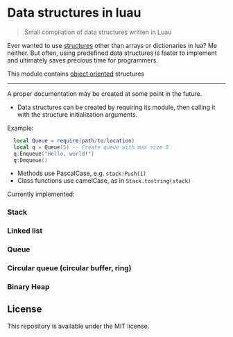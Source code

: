 # Data structures in luau

> Small compilation of data structures written in Luau

Ever wanted to use [structures](https://en.wikipedia.org/wiki/Data_structure) other than arrays or dictionaries in lua? Me neither. But often, using predefined data structures is faster to implement and ultimately saves precious time for programmers.

This module contains [object oriented](https://en.wikipedia.org/wiki/Object-oriented_programming) structures 

---

A proper documentation may be created at some point in the future.

- Data structures can be created by requiring its module, then calling it with the structure initialization arguments.

Example:
```lua
  local Queue = require(path/to/location)
  local q = Queue(5) -- Create queue with max size 5
  q:Enqueue("Hello, world!")
  q:Dequeue()
```

- Methods use PascalCase, e.g. `stack:Push(1)`
- Class functions use camelCase, as in `Stack.tostring(stack)`


Currently implemented:

### Stack

### Linked list

### Queue

### Circular queue (circular buffer, ring)

### Binary Heap

## License
This repository is available under the MIT license.
